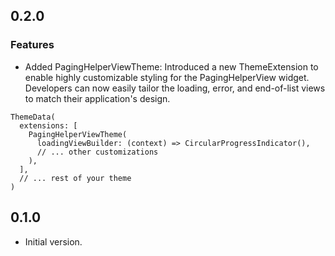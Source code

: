 ## 0.2.0

### Features
- Added PagingHelperViewTheme: Introduced a new ThemeExtension to enable highly customizable styling for the PagingHelperView widget. Developers can now easily tailor the loading, error, and end-of-list views to match their application's design.

```
ThemeData(
  extensions: [
    PagingHelperViewTheme(
      loadingViewBuilder: (context) => CircularProgressIndicator(),
      // ... other customizations
    ),
  ],
  // ... rest of your theme
)
```

## 0.1.0

* Initial version.
